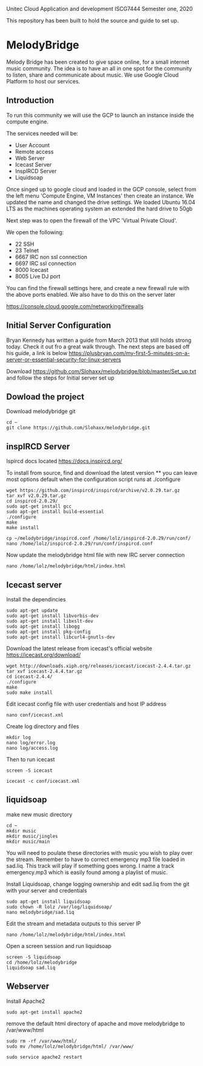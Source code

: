 Unitec Cloud Application and development ISCG7444
Semester one, 2020

This repository has been built to hold the source and guide to set up.

# MelodyBridge 

Melody Bridge has been created to give space online, for a small internet music community. The idea is to have an all in one spot for the community to listen, share and communicate about music. We use Google Cloud Platform to host our services.

## Introduction

To run this community we will use the GCP to launch an instance inside the compute engine.

The services needed will be:
  - User Account 
  - Remote access
  - Web Server
  - Icecast Server
  - InspIRCD Server
  - Liquidsoap
  
Once singed up to google cloud and loaded in the GCP console, select from the left menu 'Compute Engine, VM Instances' then create an instance. We updated the name and changed the drive settings. We loaded Ubuntu 16.04 LTS as the machines operating system an extended the hard drive to 50gb

Next step was to open the firewall of the VPC 'Virtual Private Cloud'. 

We open the following:
  - 22 SSH
  - 23 Telnet
  - 6667 IRC non ssl connection
  - 6697 IRC ssl connection
  - 8000 Icecast 
  - 8005 Live DJ port

You can find the firewall settings here, and create a new firewall rule with the above ports enabled. We also have to do this on the server later

https://console.cloud.google.com/networking/firewalls

## Initial Server Configuration

Bryan Kennedy has written a guide from March 2013 that still holds strong today. Check it out fro a great walk through.
The next steps are based off his guide, a link is below
https://plusbryan.com/my-first-5-minutes-on-a-server-or-essential-security-for-linux-servers

Download https://github.com/Slohaxx/melodybridge/blob/master/Set_up.txt and follow the steps for Initial server set up 

## Dowload the project

Download melodybridge git

    cd ~
    git clone https://github.com/Slohaxx/melodybridge.git

## inspIRCD Server

Ispircd docs located https://docs.inspircd.org/

To install from source, find and download the latest version
** you can leave most options default when the configuration script runs at ./configure

    wget https://github.com/inspircd/inspircd/archive/v2.0.29.tar.gz
    tar xvf v2.0.29.tar.gz
    cd inspircd-2.0.29/
    sudo apt-get install gcc
    sudo apt-get install build-essential
    ./configure
    make
    make install

    cp ~/melodybridge/inspircd.conf /home/lolz/inspircd-2.0.29/run/conf/
    nano /home/lolz/inspircd-2.0.29/run/conf/inspircd.conf

Now update the melodybridge html file with new IRC server connection

    nano /home/lolz/melodybridge/html/index.html

## Icecast server

Install the dependincies

    sudo apt-get update
    sudo apt-get install libvorbis-dev
    sudo apt-get install libxslt-dev
    sudo apt-get install libogg
    sudo apt-get install pkg-config
    sudo apt-get install libcurl4-gnutls-dev

Download the latest release from icecast's official website https://icecast.org/download/

    wget http://downloads.xiph.org/releases/icecast/icecast-2.4.4.tar.gz
    tar xvf icecast-2.4.4.tar.gz
    cd icecast-2.4.4/
    ./configure
    make
    sudo make install

Edit icecast config file with user credentials and host IP address

    nano conf/icecast.xml

Create log directory and files

    mkdir log
    nano log/error.log
    nano log/access.log

Then to run icecast

    screen -S icecast

    icecast -c conf/icecast.xml

## liquidsoap

make new music directory 

    cd ~
    mkdir music
    mkdir music/jingles
    mkdir music/main

You will need to poulate these directories with music you wish to play over the stream. Remember to have to correct emergency mp3 file loaded in sad.liq. This track will play if something goes wrong. I name a track emergency.mp3 which is easily found among a playlist of music.

Install Liquidsoap, change logging ownership and edit sad.liq from the git with your server and credentials 

    sudo apt-get install liquidsoap
    sudo chown -R lolz /var/log/liquidsoap/
    nano melodybridge/sad.liq

Edit the stream and metadata outputs to this server IP

    nano /home/lolz/melodybridge/html/index.html

Open a screen session and run liquidsoap

    screen -S liquidsoap
    cd /home/lolz/melodybridge
    liquidsoap sad.liq

## Webserver

Install Apache2

    sudo apt-get install apache2

remove the default html directory of apache and move melodybridge to /var/www/html

    sudo rm -rf /var/www/html/
    sudo mv /home/lolz/melodybridge/html/ /var/www/

    sudo service apache2 restart










